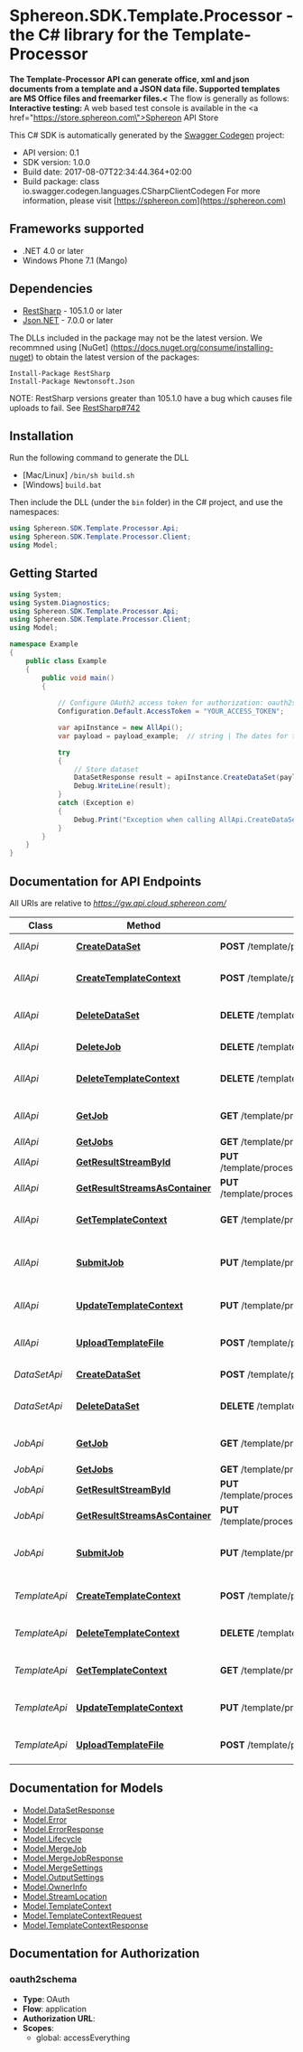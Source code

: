 # Sphereon.SDK.Template.Processor - the C# library for the Template-Processor

<b>The Template-Processor API can generate office, xml and json documents from a template and a JSON data file. Supported templates are MS Office files and freemarker files.<</b>    The flow is generally as follows:      <b>Interactive testing: </b>A web based test console is available in the <a href=\"https://store.sphereon.com\">Sphereon API Store</a>

This C# SDK is automatically generated by the [Swagger Codegen](https://github.com/swagger-api/swagger-codegen) project:

- API version: 0.1
- SDK version: 1.0.0
- Build date: 2017-08-07T22:34:44.364+02:00
- Build package: class io.swagger.codegen.languages.CSharpClientCodegen
    For more information, please visit [https://sphereon.com](https://sphereon.com)

## Frameworks supported
- .NET 4.0 or later
- Windows Phone 7.1 (Mango)

## Dependencies
- [RestSharp](https://www.nuget.org/packages/RestSharp) - 105.1.0 or later
- [Json.NET](https://www.nuget.org/packages/Newtonsoft.Json/) - 7.0.0 or later

The DLLs included in the package may not be the latest version. We recommned using [NuGet] (https://docs.nuget.org/consume/installing-nuget) to obtain the latest version of the packages:
```
Install-Package RestSharp
Install-Package Newtonsoft.Json
```

NOTE: RestSharp versions greater than 105.1.0 have a bug which causes file uploads to fail. See [RestSharp#742](https://github.com/restsharp/RestSharp/issues/742)

## Installation
Run the following command to generate the DLL
- [Mac/Linux] `/bin/sh build.sh`
- [Windows] `build.bat`

Then include the DLL (under the `bin` folder) in the C# project, and use the namespaces:
```csharp
using Sphereon.SDK.Template.Processor.Api;
using Sphereon.SDK.Template.Processor.Client;
using Model;
```

## Getting Started

```csharp
using System;
using System.Diagnostics;
using Sphereon.SDK.Template.Processor.Api;
using Sphereon.SDK.Template.Processor.Client;
using Model;

namespace Example
{
    public class Example
    {
        public void main()
        {
            
            // Configure OAuth2 access token for authorization: oauth2schema
            Configuration.Default.AccessToken = "YOUR_ACCESS_TOKEN";

            var apiInstance = new AllApi();
            var payload = payload_example;  // string | The dates for the merge [   {     \"Field1\": \"Field1 value\",     \"Field2\": \"Field2 value\",   },   {     \"Field1\": \"Field1 value\",     \"Field2\": \"Field2 value\",   } ]

            try
            {
                // Store dataset
                DataSetResponse result = apiInstance.CreateDataSet(payload);
                Debug.WriteLine(result);
            }
            catch (Exception e)
            {
                Debug.Print("Exception when calling AllApi.CreateDataSet: " + e.Message );
            }
        }
    }
}
```

<a name="documentation-for-api-endpoints"></a>
## Documentation for API Endpoints

All URIs are relative to *https://gw.api.cloud.sphereon.com/*

Class | Method | HTTP request | Description
------------ | ------------- | ------------- | -------------
*AllApi* | [**CreateDataSet**](docs/AllApi.md#createdataset) | **POST** /template/processor/0.1/datasets | Store dataset
*AllApi* | [**CreateTemplateContext**](docs/AllApi.md#createtemplatecontext) | **POST** /template/processor/0.1/templates | Create template context
*AllApi* | [**DeleteDataSet**](docs/AllApi.md#deletedataset) | **DELETE** /template/processor/0.1/datasets/{dataSetId} | Delete a stored data set
*AllApi* | [**DeleteJob**](docs/AllApi.md#deletejob) | **DELETE** /template/processor/0.1/jobs/{jobId} | Delete a job manually
*AllApi* | [**DeleteTemplateContext**](docs/AllApi.md#deletetemplatecontext) | **DELETE** /template/processor/0.1/templates/{templateId} | Delete template context
*AllApi* | [**GetJob**](docs/AllApi.md#getjob) | **GET** /template/processor/0.1/jobs/{jobId} | Job definition and state
*AllApi* | [**GetJobs**](docs/AllApi.md#getjobs) | **GET** /template/processor/0.1/jobs | Get all jobs
*AllApi* | [**GetResultStreamById**](docs/AllApi.md#getresultstreambyid) | **PUT** /template/processor/0.1/jobs/{jobId}/result/file/{streamId} | Get the result file
*AllApi* | [**GetResultStreamsAsContainer**](docs/AllApi.md#getresultstreamsascontainer) | **PUT** /template/processor/0.1/jobs/{jobId}/result/container | Get the result file
*AllApi* | [**GetTemplateContext**](docs/AllApi.md#gettemplatecontext) | **GET** /template/processor/0.1/templates/{templateId} | Get template context
*AllApi* | [**SubmitJob**](docs/AllApi.md#submitjob) | **PUT** /template/processor/0.1/jobs | Submit merge job for processing
*AllApi* | [**UpdateTemplateContext**](docs/AllApi.md#updatetemplatecontext) | **PUT** /template/processor/0.1/templates | Update template context
*AllApi* | [**UploadTemplateFile**](docs/AllApi.md#uploadtemplatefile) | **POST** /template/processor/0.1/templates/{templateId} | Upload template file
*DataSetApi* | [**CreateDataSet**](docs/DataSetApi.md#createdataset) | **POST** /template/processor/0.1/datasets | Store dataset
*DataSetApi* | [**DeleteDataSet**](docs/DataSetApi.md#deletedataset) | **DELETE** /template/processor/0.1/datasets/{dataSetId} | Delete a stored data set
*JobApi* | [**GetJob**](docs/JobApi.md#getjob) | **GET** /template/processor/0.1/jobs/{jobId} | Job definition and state
*JobApi* | [**GetJobs**](docs/JobApi.md#getjobs) | **GET** /template/processor/0.1/jobs | Get all jobs
*JobApi* | [**GetResultStreamById**](docs/JobApi.md#getresultstreambyid) | **PUT** /template/processor/0.1/jobs/{jobId}/result/file/{streamId} | Get the result file
*JobApi* | [**GetResultStreamsAsContainer**](docs/JobApi.md#getresultstreamsascontainer) | **PUT** /template/processor/0.1/jobs/{jobId}/result/container | Get the result file
*JobApi* | [**SubmitJob**](docs/JobApi.md#submitjob) | **PUT** /template/processor/0.1/jobs | Submit merge job for processing
*TemplateApi* | [**CreateTemplateContext**](docs/TemplateApi.md#createtemplatecontext) | **POST** /template/processor/0.1/templates | Create template context
*TemplateApi* | [**DeleteTemplateContext**](docs/TemplateApi.md#deletetemplatecontext) | **DELETE** /template/processor/0.1/templates/{templateId} | Delete template context
*TemplateApi* | [**GetTemplateContext**](docs/TemplateApi.md#gettemplatecontext) | **GET** /template/processor/0.1/templates/{templateId} | Get template context
*TemplateApi* | [**UpdateTemplateContext**](docs/TemplateApi.md#updatetemplatecontext) | **PUT** /template/processor/0.1/templates | Update template context
*TemplateApi* | [**UploadTemplateFile**](docs/TemplateApi.md#uploadtemplatefile) | **POST** /template/processor/0.1/templates/{templateId} | Upload template file


<a name="documentation-for-models"></a>
## Documentation for Models

 - [Model.DataSetResponse](docs/DataSetResponse.md)
 - [Model.Error](docs/Error.md)
 - [Model.ErrorResponse](docs/ErrorResponse.md)
 - [Model.Lifecycle](docs/Lifecycle.md)
 - [Model.MergeJob](docs/MergeJob.md)
 - [Model.MergeJobResponse](docs/MergeJobResponse.md)
 - [Model.MergeSettings](docs/MergeSettings.md)
 - [Model.OutputSettings](docs/OutputSettings.md)
 - [Model.OwnerInfo](docs/OwnerInfo.md)
 - [Model.StreamLocation](docs/StreamLocation.md)
 - [Model.TemplateContext](docs/TemplateContext.md)
 - [Model.TemplateContextRequest](docs/TemplateContextRequest.md)
 - [Model.TemplateContextResponse](docs/TemplateContextResponse.md)


## Documentation for Authorization

### oauth2schema

- **Type**: OAuth
- **Flow**: application
- **Authorization URL**: 
- **Scopes**: 
  - global: accessEverything

